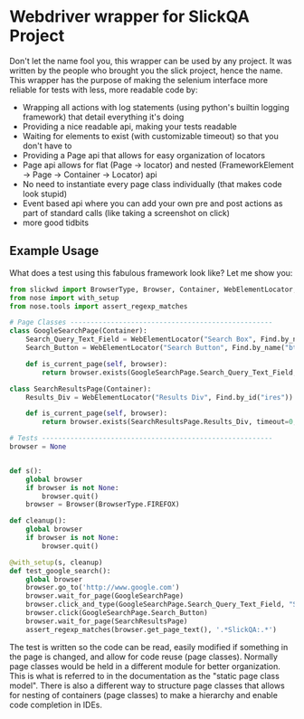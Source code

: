 Webdriver wrapper for SlickQA Project
=====================================

Don't let the name fool you, this wrapper can be used by any project.  It was written by the people who brought you
the slick project, hence the name.  This wrapper has the purpose of making the selenium interface more reliable
for tests with less, more readable code by:

  * Wrapping all actions with log statements (using python's builtin logging framework) that detail everything it's doing
  * Providing a nice readable api, making your tests readable
  * Waiting for elements to exist (with customizable timeout) so that you don't have to
  * Providing a Page api that allows for easy organization of locators
  * Page api allows for flat (Page -> locator) and nested (FrameworkElement -> Page -> Container -> Locator) api
  * No need to instantiate every page class individually (that makes code look stupid)
  * Event based api where you can add your own pre and post actions as part of standard calls (like taking a screenshot on click)
  * more good tidbits


Example Usage
-------------

What does a test using this fabulous framework look like?  Let me show you:

```python
from slickwd import BrowserType, Browser, Container, WebElementLocator, Find
from nose import with_setup
from nose.tools import assert_regexp_matches

# Page Classes --------------------------------------------------
class GoogleSearchPage(Container):
    Search_Query_Text_Field = WebElementLocator("Search Box", Find.by_name("q"))
    Search_Button = WebElementLocator("Search Button", Find.by_name("btnG"))

    def is_current_page(self, browser):
        return browser.exists(GoogleSearchPage.Search_Query_Text_Field, timeout=0, log=False)

class SearchResultsPage(Container):
    Results_Div = WebElementLocator("Results Div", Find.by_id("ires"))

    def is_current_page(self, browser):
        return browser.exists(SearchResultsPage.Results_Div, timeout=0, log=False)

# Tests ---------------------------------------------------------
browser = None


def s():
    global browser
    if browser is not None:
        browser.quit()
    browser = Browser(BrowserType.FIREFOX)

def cleanup():
    global browser
    if browser is not None:
        browser.quit()

@with_setup(s, cleanup)
def test_google_search():
    global browser
    browser.go_to('http://www.google.com')
    browser.wait_for_page(GoogleSearchPage)
    browser.click_and_type(GoogleSearchPage.Search_Query_Text_Field, "Slick Test Manager")
    browser.click(GoogleSearchPage.Search_Button)
    browser.wait_for_page(SearchResultsPage)
    assert_regexp_matches(browser.get_page_text(), '.*SlickQA:.*')
```

The test is written so the code can be read, easily modified if something in the page is changed,
and allow for code reuse (page classes).  Normally page classes would be held in a different module
for better organization.  This is what is referred to in the documentation as the "static page class
model".  There is also a different way to structure page classes that allows for nesting of containers
(page classes) to make a hierarchy and enable code completion in IDEs.

